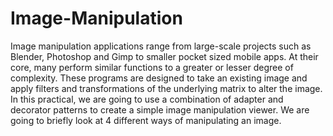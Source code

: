 # Image-Manipulation

Image manipulation applications range from large-scale projects such as Blender, Photoshop and Gimp to smaller pocket sized mobile apps. At their core, many perform similar functions to a greater or lesser degree of complexity. These programs are designed to take an existing image and apply filters and transformations of the underlying matrix to alter the image.
In this practical, we are going to use a combination of adapter and decorator patterns to create a simple image manipulation viewer. We are going to briefly look at 4 different ways of manipulating an image.
